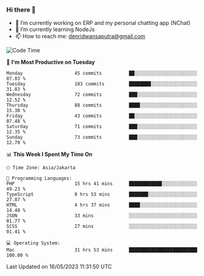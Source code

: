 ### Hi there 👋

- 🔭 I’m currently working on ERP and my personal chatting app (NChat)
- 🌱 I’m currently learning NodeJs
- 📫 How to reach me: denridwansaputra@gmail.com


<!--START_SECTION:waka-->
![Code Time](http://img.shields.io/badge/Code%20Time-3%2C124%20hrs%2043%20mins-blue)

📅 **I'm Most Productive on Tuesday** 

```text
Monday                   45 commits          ██░░░░░░░░░░░░░░░░░░░░░░░   07.83 % 
Tuesday                  183 commits         ████████░░░░░░░░░░░░░░░░░   31.83 % 
Wednesday                72 commits          ███░░░░░░░░░░░░░░░░░░░░░░   12.52 % 
Thursday                 88 commits          ████░░░░░░░░░░░░░░░░░░░░░   15.30 % 
Friday                   43 commits          ██░░░░░░░░░░░░░░░░░░░░░░░   07.48 % 
Saturday                 71 commits          ███░░░░░░░░░░░░░░░░░░░░░░   12.35 % 
Sunday                   73 commits          ███░░░░░░░░░░░░░░░░░░░░░░   12.70 % 
```


📊 **This Week I Spent My Time On** 

```text
🕑︎ Time Zone: Asia/Jakarta

💬 Programming Languages: 
PHP                      15 hrs 41 mins      ████████████░░░░░░░░░░░░░   49.23 % 
TypeScript               8 hrs 53 mins       ███████░░░░░░░░░░░░░░░░░░   27.87 % 
HTML                     4 hrs 37 mins       ████░░░░░░░░░░░░░░░░░░░░░   14.48 % 
JSON                     33 mins             ░░░░░░░░░░░░░░░░░░░░░░░░░   01.77 % 
SCSS                     27 mins             ░░░░░░░░░░░░░░░░░░░░░░░░░   01.41 % 

💻 Operating System: 
Mac                      31 hrs 53 mins      █████████████████████████   100.00 % 
```


 Last Updated on 16/05/2023 11:31:50 UTC
<!--END_SECTION:waka-->
